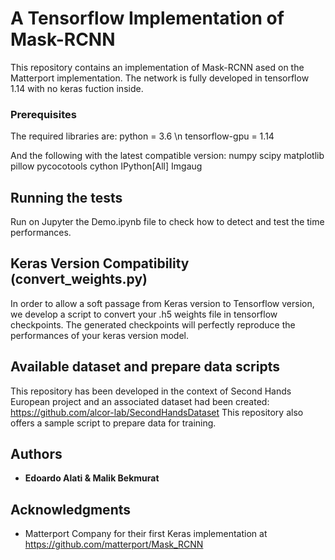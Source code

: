 # A Tensorflow Implementation of Mask-RCNN

This repository contains an implementation of Mask-RCNN ased on the Matterport implementation. The network is fully developed in tensorflow 1.14 with no keras fuction inside.


### Prerequisites

The required libraries are:
python = 3.6 \n
tensorflow-gpu = 1.14

And the following with the latest compatible version:
numpy
scipy
matplotlib
pillow
pycocotools
cython
IPython[All]
Imgaug


## Running the tests

Run on Jupyter the Demo.ipynb file to check how to detect and test the time performances.

## Keras Version Compatibility (convert_weights.py)

In order to allow a soft passage from Keras version to Tensorflow version, we develop a script to convert your .h5 weights file in tensorflow checkpoints. The generated checkpoints will perfectly reproduce the performances of your keras version model.

## Available dataset and prepare data scripts

This repository has been developed in the context of Second Hands European project and an associated dataset had been created:
https://github.com/alcor-lab/SecondHandsDataset
This repository also offers a sample script to prepare data for training.

## Authors

* **Edoardo Alati & Malik Bekmurat** 


## Acknowledgments

* Matterport Company for their first Keras implementation at https://github.com/matterport/Mask_RCNN


